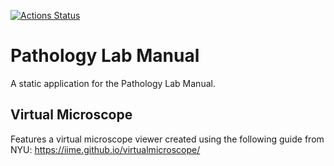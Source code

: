 [![Actions Status](https://github.com/ccnmtl/pathologylab-static/workflows/build-and-test/badge.svg)](https://github.com/ccnmtl/pathologylab-static/actions)

# Pathology Lab Manual

A static application for the Pathology Lab Manual.

## Virtual Microscope

Features a virtual microscope viewer created using the following guide from NYU:
https://iime.github.io/virtualmicroscope/
